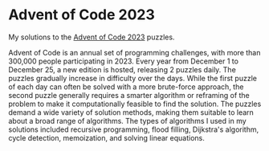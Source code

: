 # Advent of Code 2023
My solutions to the [Advent of Code 2023](https://adventofcode.com/2023) puzzles.

Advent of Code is an annual set of programming challenges, with more than 300,000 people participating in 2023. Every year from December 1 to December 25, a new edition is hosted, releasing 2 puzzles daily. The puzzles gradually increase in difficulty over the days. While the first puzzle of each day can often be solved with a more brute-force approach, the second puzzle generally requires a smarter algorithm or reframing of the problem to make it computationally feasible to find the solution. The puzzles demand a wide variety of solution methods, making them suitable to learn about a broad range of algorithms. The types of algorithms I used in my solutions included recursive programming, flood filling, Dijkstra's algorithm, cycle detection, memoization, and solving linear equations.
